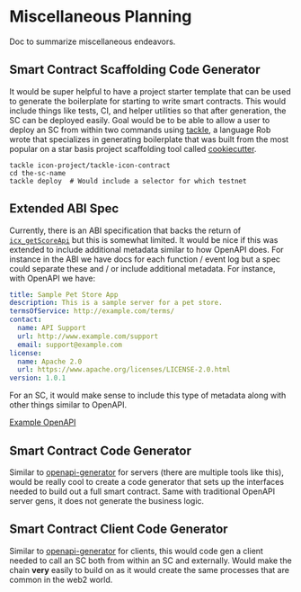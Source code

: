 # Miscellaneous Planning

Doc to summarize miscellaneous endeavors. 

## Smart Contract Scaffolding Code Generator

It would be super helpful to have a project starter template that can be used to generate the boilerplate for starting to write smart contracts. This would include things like tests, CI, and helper utilities so that after generation, the SC can be deployed easily. Goal would be to be able to allow a user to deploy an SC from within two commands using [tackle](https://github.com/robcxyz/tackle-box), a language Rob wrote that specializes in generating boilerplate that was built from the most popular on a star basis project scaffolding tool called [cookiecutter](https://github.com/cookiecutter/cookiecutter). 

```shell
tackle icon-project/tackle-icon-contract
cd the-sc-name
tackle deploy  # Would include a selector for which testnet 
```

## Extended ABI Spec

Currently, there is an ABI specification that backs the return of [`icx_getScoreApi`](https://docs.icon.community/icon-stack/client-apis/json-rpc-api/v3#icx_getscoreapi) but this is somewhat limited. It would be nice if this was extended to include additional metadata similar to how OpenAPI does. For instance in the ABI we have docs for each function / event log but a spec could separate these and / or include additional metadata. For instance, with OpenAPI we have:

```yaml
title: Sample Pet Store App
description: This is a sample server for a pet store.
termsOfService: http://example.com/terms/
contact:
  name: API Support
  url: http://www.example.com/support
  email: support@example.com
license:
  name: Apache 2.0
  url: https://www.apache.org/licenses/LICENSE-2.0.html
version: 1.0.1
```

For an SC, it would make sense to include this type of metadata along with other things similar to OpenAPI. 

[Example OpenAPI](https://github.com/OAI/OpenAPI-Specification/blob/main/examples/v2.0/yaml/petstore.yaml)

## Smart Contract Code Generator 

Similar to [openapi-generator](https://github.com/OpenAPITools/openapi-generator) for servers (there are multiple tools like this), would be really cool to create a code generator that sets up the interfaces needed to build out a full smart contract. Same with traditional OpenAPI server gens, it does not generate the business logic. 

## Smart Contract Client Code Generator 

Similar to [openapi-generator](https://github.com/OpenAPITools/openapi-generator) for clients, this would code gen a client needed to call an SC both from within an SC and externally. Would make the chain **very** easily to build on as it would create the same processes that are common in the web2 world.
